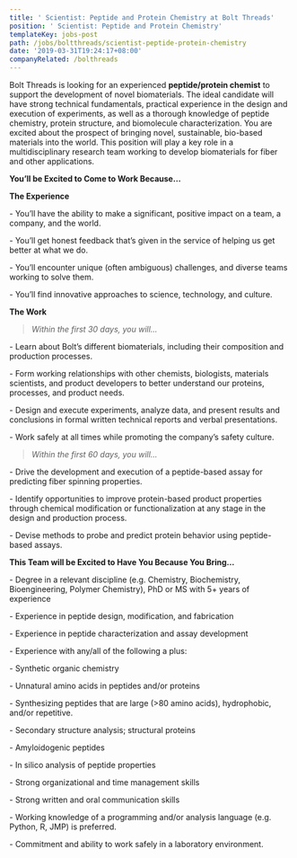 ```yaml
---
title: ' Scientist: Peptide and Protein Chemistry at Bolt Threads'
position: ' Scientist: Peptide and Protein Chemistry'
templateKey: jobs-post
path: /jobs/boltthreads/scientist-peptide-protein-chemistry
date: '2019-03-31T19:24:17+08:00'
companyRelated: /bolthreads
---
```

Bolt Threads is looking for an experienced **peptide/protein chemist** to support the development of novel biomaterials. The ideal candidate will have strong technical fundamentals, practical experience in the design and execution of experiments, as well as a thorough knowledge of peptide chemistry, protein structure, and biomolecule characterization. You are excited about the prospect of bringing novel, sustainable, bio-based materials into the world. This position will play a key role in a multidisciplinary research team working to develop biomaterials for fiber and other applications.

 

**You’ll be Excited to Come to Work Because…**

**The Experience**

\- You’ll have the ability to make a significant, positive impact on a team, a company, and the world.

\- You’ll get honest feedback that’s given in the service of helping us get better at what we do.

\- You’ll encounter unique (often ambiguous) challenges, and diverse teams working to solve them.

\- You’ll find innovative approaches to science, technology, and culture.



**The Work**

> _Within the first 30 days, you will…_

\- Learn about Bolt’s different biomaterials, including their composition and production processes.

\- Form working relationships with other chemists, biologists, materials scientists, and product developers to better understand our proteins, processes, and product needs.

\- Design and execute experiments, analyze data, and present results and conclusions in formal written technical reports and verbal presentations.

\- Work safely at all times while promoting the company’s safety culture.



> _Within the first 60 days, you will…_

\- Drive the development and execution of a peptide-based assay for predicting fiber spinning properties.

\- Identify opportunities to improve protein-based product properties through chemical modification or functionalization at any stage in the design and production process.

\- Devise methods to probe and predict protein behavior using peptide-based assays.



 

**This Team will be Excited to Have You Because You Bring...**

\- Degree in a relevant discipline (e.g. Chemistry, Biochemistry, Bioengineering, Polymer Chemistry), PhD or MS with 5+ years of experience

\- Experience in peptide design, modification, and fabrication

\- Experience in peptide characterization and assay development

\- Experience with any/all of the following a plus:

\- Synthetic organic chemistry

\- Unnatural amino acids in peptides and/or proteins

\- Synthesizing peptides that are large (>80 amino acids), hydrophobic, and/or repetitive.

\- Secondary structure analysis; structural proteins

\- Amyloidogenic peptides

\- In silico analysis of peptide properties

\- Strong organizational and time management skills

\- Strong written and oral communication skills

\- Working knowledge of a programming and/or analysis language (e.g. Python, R, JMP) is preferred.

\- Commitment and ability to work safely in a laboratory environment.
